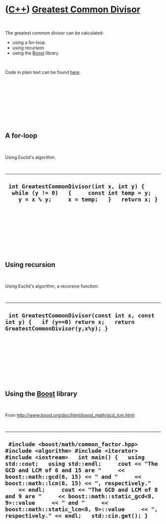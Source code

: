



 

 

 

 

 

([C++](Cpp.md)) [Greatest Common Divisor](CppGcd.md)
======================================================

 

The greatest common divisor can be calculated:

-   using a for-loop
-   using recursion
-   using the [Boost](http://www.boost.org/) library

 

Code in plain text can be found [here](CppGcd.txt).

 

 

 

 

 

A for-loop
----------

 

Using Euclid's algorithm.

 

  ------------------------------------------------------------------------------------------------------------------------------------------
  ` int GreatestCommonDivisor(int x, int y) {   while (y != 0)   {     const int temp = y;     y = x % y;     x = temp;   }   return x; }`
  ------------------------------------------------------------------------------------------------------------------------------------------

 

 

 

 

 

Using recursion
---------------

 

Using Euclid's algorithm, a recursive function:

 

  -------------------------------------------------------------------------------------------------------------------------
  ` int GreatestCommonDivisor(const int x, const int y) {   if (y==0) return x;   return GreatestCommonDivisor(y,x%y); }`
  -------------------------------------------------------------------------------------------------------------------------

 

 

 

 

 

Using the [Boost](http://www.boost.org/) library
------------------------------------------------

 

From <http://www.boost.org/doc/html/boost_math/gcd_lcm.html>:

 

  -----------------------------------------------------------------------------------------------------------------------------------------------------------------------------------------------------------------------------------------------------------------------------------------------------------------------------------------------------------------------------------------------------------------------------------------------------------------------------------------------------------------------------------
  ` #include <boost/math/common_factor.hpp> #include <algorithm> #include <iterator> #include <iostream>   int main() {   using std::cout;   using std::endl;     cout << "The GCD and LCM of 6 and 15 are "     << boost::math::gcd(6, 15) << " and "     << boost::math::lcm(6, 15) << ", respectively."     << endl;     cout << "The GCD and LCM of 8 and 9 are "     << boost::math::static_gcd<8, 9>::value     << " and "     << boost::math::static_lcm<8, 9>::value     << ", respectively." << endl;   std::cin.get(); }`
  -----------------------------------------------------------------------------------------------------------------------------------------------------------------------------------------------------------------------------------------------------------------------------------------------------------------------------------------------------------------------------------------------------------------------------------------------------------------------------------------------------------------------------------

 

 

 

 

 





 



